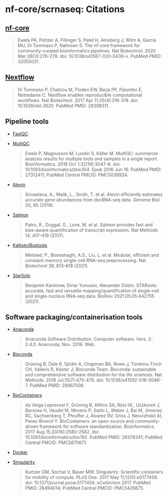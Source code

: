 # nf-core/scrnaseq: Citations

## [nf-core](https://pubmed.ncbi.nlm.nih.gov/32055031/)

> Ewels PA, Peltzer A, Fillinger S, Patel H, Alneberg J, Wilm A, Garcia MU, Di Tommaso P, Nahnsen S. The nf-core framework for community-curated bioinformatics pipelines. Nat Biotechnol. 2020 Mar;38(3):276-278. doi: 10.1038/s41587-020-0439-x. PubMed PMID: 32055031.

## [Nextflow](https://pubmed.ncbi.nlm.nih.gov/28398311/)

> Di Tommaso P, Chatzou M, Floden EW, Barja PP, Palumbo E, Notredame C. Nextflow enables reproducible computational workflows. Nat Biotechnol. 2017 Apr 11;35(4):316-319. doi: 10.1038/nbt.3820. PubMed PMID: 28398311.

## Pipeline tools

-   [FastQC](https://www.bioinformatics.babraham.ac.uk/projects/fastqc/)

-   [MultiQC](https://pubmed.ncbi.nlm.nih.gov/27312411/)

    > Ewels P, Magnusson M, Lundin S, Käller M. MultiQC: summarize analysis results for multiple tools and samples in a single report. Bioinformatics. 2016 Oct 1;32(19):3047-8. doi: 10.1093/bioinformatics/btw354. Epub 2016 Jun 16. PubMed PMID: 27312411; PubMed Central PMCID: PMC5039924.

-   [Alevin](https://doi.org/10.1186/s13059-019-1670-y)

    > Srivastava, A., Malik, L., Smith, T. et al. Alevin efficiently estimates accurate gene abundances from dscRNA-seq data. Genome Biol 20, 65 (2019).

-   [Salmon](https://www.nature.com/articles/nmeth.4197)

    > Patro, R., Duggal, G., Love, M. et al. Salmon provides fast and bias-aware quantification of transcript expression. Nat Methods 14, 417–419 (2017).

-   [Kallisto/Bustools](https://www.nature.com/articles/s41587-021-00870-2)

    > Melsted, P., Booeshaghi, A.S., Liu, L. et al. Modular, efficient and constant-memory single-cell RNA-seq preprocessing. Nat Biotechnol 39, 813–818 (2021).

-   [StarSolo](https://www.biorxiv.org/content/10.1101/2021.05.05.442755v1)
    > Benjamin Kaminow, Dinar Yunusov, Alexander Dobin. STARsolo: accurate, fast and versatile mapping/quantification of single-cell and single-nucleus RNA-seq data. BioRxiv 2021.05.05.442755 (2021).

## Software packaging/containerisation tools

-   [Anaconda](https://anaconda.com)

    > Anaconda Software Distribution. Computer software. Vers. 2-2.4.0. Anaconda, Nov. 2016. Web.

-   [Bioconda](https://pubmed.ncbi.nlm.nih.gov/29967506/)

    > Grüning B, Dale R, Sjödin A, Chapman BA, Rowe J, Tomkins-Tinch CH, Valieris R, Köster J; Bioconda Team. Bioconda: sustainable and comprehensive software distribution for the life sciences. Nat Methods. 2018 Jul;15(7):475-476. doi: 10.1038/s41592-018-0046-7. PubMed PMID: 29967506.

-   [BioContainers](https://pubmed.ncbi.nlm.nih.gov/28379341/)

    > da Veiga Leprevost F, Grüning B, Aflitos SA, Röst HL, Uszkoreit J, Barsnes H, Vaudel M, Moreno P, Gatto L, Weber J, Bai M, Jimenez RC, Sachsenberg T, Pfeuffer J, Alvarez RV, Griss J, Nesvizhskii AI, Perez-Riverol Y. BioContainers: an open-source and community-driven framework for software standardization. Bioinformatics. 2017 Aug 15;33(16):2580-2582. doi: 10.1093/bioinformatics/btx192. PubMed PMID: 28379341; PubMed Central PMCID: PMC5870671.

-   [Docker](https://dl.acm.org/doi/10.5555/2600239.2600241)

-   [Singularity](https://pubmed.ncbi.nlm.nih.gov/28494014/)
    > Kurtzer GM, Sochat V, Bauer MW. Singularity: Scientific containers for mobility of compute. PLoS One. 2017 May 11;12(5):e0177459. doi: 10.1371/journal.pone.0177459. eCollection 2017. PubMed PMID: 28494014; PubMed Central PMCID: PMC5426675.
